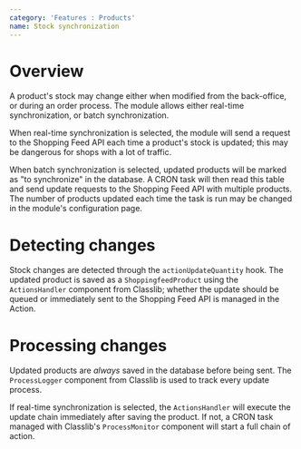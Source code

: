 ```yaml
---
category: 'Features : Products'
name: Stock synchronization
---
```


# Overview

A product's stock may change either when modified from the back-office, or
during an order process. The module allows either real-time synchronization, or
batch synchronization.

When real-time synchronization is selected, the module will send a request to
the Shopping Feed API each time a product's stock is updated; this may be
dangerous for shops with a lot of traffic.

When batch synchronization is selected, updated products will be marked as "to
synchronize" in the database. A CRON task will then read this table and send
update requests to the Shopping Feed API with multiple products. The number of
products updated each time the task is run may be changed in the module's
configuration page.

# Detecting changes

Stock changes are detected through the `actionUpdateQuantity` hook. The updated
product is saved as a `ShoppingfeedProduct` using the `ActionsHandler` component
from Classlib; whether the update should be queued or immediately sent to the
Shopping Feed API is managed in the Action.

# Processing changes

Updated products are _always_ saved in the database before being sent. The
`ProcessLogger` component from Classlib is used to track every update process.

If real-time synchronization is selected, the `ActionsHandler` will execute the
update chain immediately after saving the product. If not, a CRON task managed
with Classlib's `ProcessMonitor` component will start a full chain of action.

